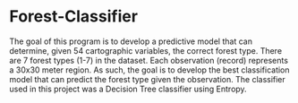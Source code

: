 # Forest-Classifier
The goal of this program is to develop a predictive model that can determine, given 54 cartographic variables, the correct forest type. There are 7 forest types (1-7) in the dataset. Each observation (record) represents a 30x30 meter region. As such, the goal is to develop the best classification model that can predict the forest type given the observation.
The classifier used in this project was a Decision Tree classifier using Entropy.
